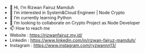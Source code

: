 - 👋 Hi, I’m Rizwan Fairuz Mamduh
- 👀 I’m interested in System&Cloud Engineer | Node Crypto
- 🌱 I’m currently learning Python
- 💞️ I’m looking to collaborate on Crypto Project as Node Developer
- 📫 How to reach me
- Website : https://rizwanfairuz.my.id/
- Linkedin : https://www.linkedin.com/in/rizwan-fairuz-mamduh/
- Instagram : https://www.instagram.com/ryzwannn13/

<!---
ryzwan29/ryzwan29 is a ✨ special ✨ repository because its `README.md` (this file) appears on your GitHub profile.
You can click the Preview link to take a look at your changes.
--->
